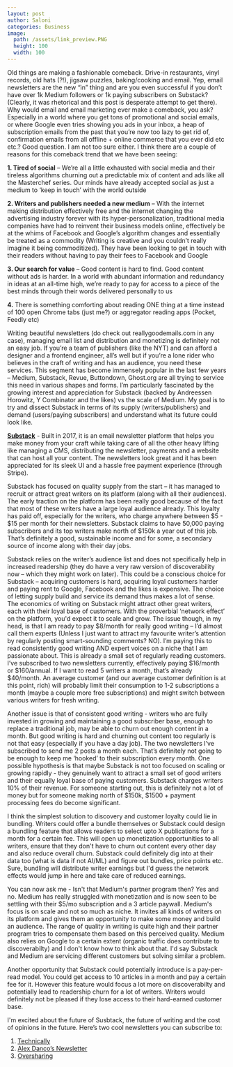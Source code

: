 ```yaml
---
layout: post
author: Saloni
categories: Business
image:
  path: /assets/link_preview.PNG
  height: 100
  width: 100
---
```


Old things are making a fashionable comeback. Drive-in restaurants, vinyl records, old hats (?!), jigsaw puzzles, baking/cooking and email. Yep, email newsletters are the new “in” thing and are you even successful if you don’t have over 1k Medium followers or 1k paying subscribers on Substack? (Clearly, it was rhetorical and this post is desperate attempt to get there). Why would email and email marketing ever make a comeback, you ask? Especially in a world where you get tons of promotional and social emails, or where Google even tries showing you ads in your inbox, a heap of subscription emails from the past that you’re now too lazy to get rid of, confirmation emails from all offline + online commerce that you ever did etc etc.? Good question. 
I am not too sure either. I think there are a couple of reasons for this comeback trend that we have been seeing:


**1.	Tired of social** – We’re all a little exhausted with social media and their tireless algorithms churning out a predictable mix of content and ads like all the Masterchef series. Our minds have already accepted social as just a medium to ‘keep in touch’ with the world outside

**2.  Writers and publishers needed a new medium** – With the internet making distribution effectively free and the internet changing the advertising industry forever with its hyper-personalization, traditional media companies have had to reinvent their business models online, effectively be at the whims of Facebook and Google’s algorithm changes and essentially be treated as a commodity (Writing is creative and you couldn’t really imagine it being commoditized). They have been looking to get in touch with their readers without having to pay their fees to Facebook and Google

**3.  Our search for value** – Good content is hard to find. Good content without ads is harder. In a world with abundant information and redundancy in ideas at an all-time high, we’re ready to pay for access to a piece of the best minds through their words delivered personally to us

**4.** There is something comforting about reading ONE thing at a time instead of 100 open Chrome tabs (just me?) or aggregator reading apps (Pocket, Feedly etc)

Writing beautiful newsletters (do check out reallygoodemails.com in any case), managing email list and distribution and monetizing is definitely not an easy job. If you’re a team of publishers (like the NYT) and can afford a designer and a frontend engineer, all’s well but if you’re a lone rider who believes in the craft of writing and has an audience, you need these services. This segment has become immensely popular in the last few years – Medium, Substack, Revue, Buttondown, Ghost.org are all trying to service this need in various shapes and forms. I’m particularly fascinated by the growing interest and appreciation for Substack  (backed by Andreessen Horowitz, Y Combinator and the likes) vs the scale of Medium. My goal is to try and dissect Substack in terms of its supply (writers/publishers) and demand (users/paying subscribers) and understand what its future could look like.


**[Substack](http://substack.com/)** -  Built in 2017, it is an email newsletter platform that helps you make money from your craft while taking care of all the other heavy lifting like managing a CMS, distributing the newsletter, payments and a website that can host all your content. The newsletters look great and it has been appreciated for its sleek UI and a hassle free payment experience (through Stripe).

Substack has focused on quality supply from the start – it has managed to recruit or attract great writers on its platform (along with all their audiences). The early traction on the platform has been really good because of the fact that most of these writers have a large loyal audience already. This loyalty has paid off, especially for the writers, who charge anywhere between $5 - $15 per month for their newsletters. Substack claims to have 50,000 paying subscribers and its top writers make north of $150k a year out of this job. That’s definitely a good, sustainable income and for some, a secondary source of income along with their day jobs.

Substack relies on the writer’s audience list and does not specifically help in increased readership (they do have a very raw version of discoverability now – which they might work on later). This could be a conscious choice for Substack – acquiring customers is hard, acquiring loyal customers harder and paying rent to Google, Facebook and the likes is expensive. The choice of letting supply build and service its demand thus makes a lot of sense. The economics of writing on Substack might attract other great writers, each with their loyal base of customers. With the proverbial ‘network effect’ on the platform, you'd expect it to scale and grow. The issue though, in my head, is that I am ready to pay $8/month for really good writing – I’d almost call them experts (Unless I just want to attract my favourite writer’s attention by regularly posting smart-sounding comments? NO).  I’m paying this to read consistently good writing AND expert voices on a niche that I am passionate about. This is already a small set of regularly reading customers. I’ve subscribed to two newsletters currently, effectively paying $16/month or $160/annual. If I want to read 5 writers a month, that’s already $40/month. An average customer (and our average customer definition is at this point, rich) will probably limit their consumption to 1-2 subscriptions a month (maybe a couple more free subscriptions) and might switch between various writers for fresh writing. 

Another issue is that of consistent good writing  - writers who are fully invested in growing and maintaining a good subscriber base, enough to replace a traditional job, may be able to churn out enough content in a month. But good writing is hard and churning out content too regularly is not that easy (especially if you have a day job). The two newsletters I’ve subscribed to send me 2 posts a month each. That’s definitely not going to be enough to keep me ‘hooked’ to their subscription every month. One possible hypothesis is that maybe Substack is not too focused on scaling or growing rapidly - they genuinely want to attract a small set of good writers and their equally loyal base of paying customers. Substack charges writers 10% of their revenue. For someone starting out, this is definitely not a lot of money but for someone making north of $150k, $1500 + payment processing fees do become significant. 

I think the simplest solution to discovery and customer loyalty could lie in bundling. Writers could offer a bundle themselves or Substack could design a bundling feature that allows readers to select upto X publications for a month for a certain fee. This will open up monetization opportunities to all writers, ensure that they don't have to churn out content every other day and also reduce overall churn. Substack could definitely dig into at their data too (what is data if not AI/ML) and figure out bundles, price points etc. Sure, bundling will distribute writer earnings but I'd guess the network effects would jump in here and take care of reduced earnings.

You can now ask me - Isn't that Medium's partner program then? Yes and no. Medium has really struggled with monetization and is now seen to be settling with their $5/mo subscription and a 3 article paywall. Medium's focus is on scale and not so much as niche. It invites all kinds of writers on its platform and gives them an opportunity to make some money and build an audience. The range of quality in writing is quite high and their partner program tries to compensate them based on this perceived quality. Medium also relies on Google to a certain extent (organic traffic does contribute to discoverabilty) and I don't know how to think about that. I'd say Substack and Medium are servicing different customers but solving similar a problem.

Another opportunity that Substack could potentially introduce is a pay-per-read model. You could get access to 10 articles in a month and pay a certain fee for it. However this feature would focus a lot more on discoverabilty and potentially lead to readership churn for a lot of writers. Writers would definitely not be pleased if they lose access to their hard-earned customer base. 

I'm excited about the future of Susbtack, the future of writing and the cost of opinions in the future. Here’s two cool newsletters you can subscribe to:

1. [Technically](https://technically.substack.com/?utm_source=saloni) 
2. [Alex Danco’s Newsletter](https://danco.substack.com/?utm_source=saloni)
2. [Oversharing](https://oversharing.substack.com/?utm_source=saloni)
